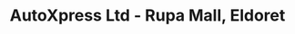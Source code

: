 ---
title: "AutoXpress Ltd - Rupa Mall, Eldoret"
url: /eldoret/autoxpress-ltd-rupa-mall-eldoret/
shop: Reifen
---